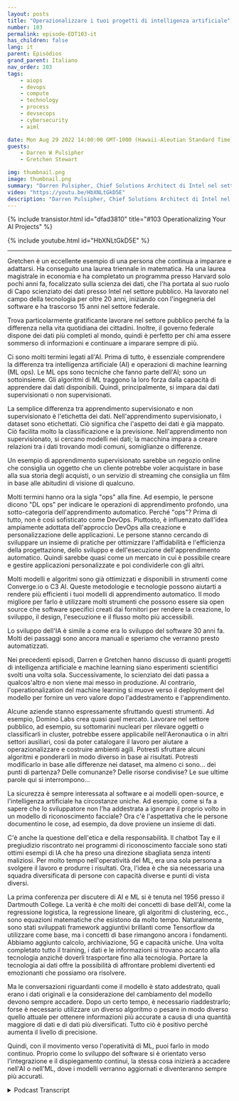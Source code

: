 ```yaml
---
layout: posts
title: "Operazionalizzare i tuoi progetti di intelligenza artificiale"
number: 103
permalink: episode-EDT103-it
has_children: false
lang: it
parent: Episódios
grand_parent: Italiano
nav_order: 103
tags:
    - aiops
    - devops
    - compute
    - technology
    - process
    - devsecops
    - cybersecurity
    - aiml

date: Mon Aug 29 2022 14:00:00 GMT-1000 (Hawaii-Aleutian Standard Time)
guests:
    - Darren W Pulsipher
    - Gretchen Stewart

img: thumbnail.png
image: thumbnail.png
summary: "Darren Pulsipher, Chief Solutions Architect di Intel nel settore pubblico, e Gretchen Stewart, Chief Data Scientist nel settore pubblico, discutono sulla messa in opera dei progetti di intelligenza artificiale."
video: "https://youtu.be/HbXNLtGkD5E"
description: "Darren Pulsipher, Chief Solutions Architect di Intel nel settore pubblico, e Gretchen Stewart, Chief Data Scientist nel settore pubblico, discutono sulla messa in opera dei progetti di intelligenza artificiale."
---
```


<div>
{% include transistor.html id="dfad3810" title="#103 Operationalizing Your AI Projects" %}

{% include youtube.html id="HbXNLtGkD5E" %}
</div>

---

Gretchen è un eccellente esempio di una persona che continua a imparare e adattarsi. Ha conseguito una laurea triennale in matematica. Ha una laurea magistrale in economia e ha completato un programma presso Harvard solo pochi anni fa, focalizzato sulla scienza dei dati, che l'ha portata al suo ruolo di Capo scienziato dei dati presso Intel nel settore pubblico. Ha lavorato nel campo della tecnologia per oltre 20 anni, iniziando con l'ingegneria del software e ha trascorso 15 anni nel settore federale.

Trova particolarmente gratificante lavorare nel settore pubblico perché fa la differenza nella vita quotidiana dei cittadini. Inoltre, il governo federale dispone dei dati più completi al mondo, quindi è perfetto per chi ama essere sommerso di informazioni e continuare a imparare sempre di più.

Ci sono molti termini legati all'AI. Prima di tutto, è essenziale comprendere la differenza tra intelligenza artificiale (AI) e operazioni di machine learning (ML ops). Le ML ops sono tecniche che fanno parte dell'AI; sono un sottoinsieme. Gli algoritmi di ML traggono la loro forza dalla capacità di apprendere dai dati disponibili. Quindi, principalmente, si impara dai dati supervisionati o non supervisionati.

La semplice differenza tra apprendimento supervisionato e non supervisionato è l'etichetta dei dati. Nell'apprendimento supervisionato, i dataset sono etichettati. Ciò significa che l'aspetto dei dati è già mappato. Ciò facilita molto la classificazione e la previsione. Nell'apprendimento non supervisionato, si cercano modelli nei dati; la macchina impara a creare relazioni tra i dati trovando modi comuni, somiglianze o differenze.

Un esempio di apprendimento supervisionato sarebbe un negozio online che consiglia un oggetto che un cliente potrebbe voler acquistare in base alla sua storia degli acquisti, o un servizio di streaming che consiglia un film in base alle abitudini di visione di qualcuno.

Molti termini hanno ora la sigla "ops" alla fine. Ad esempio, le persone dicono "DL ops" per indicare le operazioni di apprendimento profondo, una sotto-categoria dell'apprendimento automatico. Perché "ops"? Prima di tutto, non è così sofisticato come DevOps. Piuttosto, è influenzato dall'idea ampiamente adottata dell'approccio DevOps alla creazione e personalizzazione delle applicazioni. Le persone stanno cercando di sviluppare un insieme di pratiche per ottimizzare l'affidabilità e l'efficienza della progettazione, dello sviluppo e dell'esecuzione dell'apprendimento automatico. Quindi sarebbe quasi come un mercato in cui è possibile creare e gestire applicazioni personalizzate e poi condividerle con gli altri.

Molti modelli e algoritmi sono già ottimizzati e disponibili in strumenti come Converge.io o C3 AI. Queste metodologie e tecnologie possono aiutarti a rendere più efficienti i tuoi modelli di apprendimento automatico. Il modo migliore per farlo è utilizzare molti strumenti che possono essere sia open source che software specifici creati dai fornitori per rendere la creazione, lo sviluppo, il design, l'esecuzione e il flusso molto più accessibili.

Lo sviluppo dell'IA è simile a come era lo sviluppo del software 30 anni fa. Molti dei passaggi sono ancora manuali e speriamo che verranno presto automatizzati.

Nei precedenti episodi, Darren e Gretchen hanno discusso di quanti progetti di intelligenza artificiale e machine learning siano esperimenti scientifici svolti una volta sola. Successivamente, lo scienziato dei dati passa a qualcos'altro e non viene mai messo in produzione. Al contrario, l'operationalization del machine learning si muove verso il deployment del modello per fornire un vero valore dopo l'addestramento e l'apprendimento.

Alcune aziende stanno espressamente sfruttando questi strumenti. Ad esempio, Domino Labs crea quasi quel mercato. Lavorare nel settore pubblico, ad esempio, su sottomarini nucleari per rilevare oggetti o classificarli in cluster, potrebbe essere applicabile nell'Aeronautica o in altri settori ausiliari, così da poter catalogare il lavoro per aiutare a operazionalizzare e costruire ambienti agili. Potresti sfruttare alcuni algoritmi e ponderarli in modo diverso in base ai risultati. Potresti modificarlo in base alle differenze nei dataset, ma almeno ci sono... dei punti di partenza? Delle comunanze? Delle risorse condivise? Le sue ultime parole qui si interrompono...

La sicurezza è sempre interessata al software e ai modelli open-source, e l'intelligenza artificiale ha circostanze uniche. Ad esempio, come si fa a sapere che lo sviluppatore non l'ha addestrata a ignorare il proprio volto in un modello di riconoscimento facciale? Ora c'è l'aspettativa che le persone documentino le cose, ad esempio, da dove proviene un insieme di dati.

C'è anche la questione dell'etica e della responsabilità. Il chatbot Tay e il pregiudizio riscontrato nei programmi di riconoscimento facciale sono stati ottimi esempi di IA che ha preso una direzione sbagliata senza intenti maliziosi. Per molto tempo nell'operatività del ML, era una sola persona a svolgere il lavoro e produrre i risultati. Ora, l'idea è che sia necessaria una squadra diversificata di persone con capacità diverse e punti di vista diversi.

La prima conferenza per discutere di AI e ML si è tenuta nel 1956 presso il Dartmouth College. La verità è che molti dei concetti di base dell'AI, come la regressione logistica, la regressione lineare, gli algoritmi di clustering, ecc., sono equazioni matematiche che esistono da molto tempo. Naturalmente, sono stati sviluppati framework aggiuntivi brillanti come Tensorflow da utilizzare come base, ma i concetti di base rimangono ancora i fondamenti. Abbiamo aggiunto calcolo, archiviazione, 5G e capacità uniche. Una volta completato tutto il training, i dati e le informazioni si trovano accanto alla tecnologia anziché doverli trasportare fino alla tecnologia. Portare la tecnologia ai dati offre la possibilità di affrontare problemi divertenti ed emozionanti che possiamo ora risolvere.

Ma le conversazioni riguardanti come il modello è stato addestrato, quali erano i dati originali e la considerazione del cambiamento del modello devono sempre accadere. Dopo un certo tempo, è necessario riaddestrarlo; forse è necessario utilizzare un diverso algoritmo o pesare in modo diverso quello attuale per ottenere informazioni più accurate a causa di una quantità maggiore di dati e di dati più diversificati. Tutto ciò è positivo perché aumenta il livello di precisione.

Quindi, con il movimento verso l'operatività di ML, puoi farlo in modo continuo. Proprio come lo sviluppo del software si è orientato verso l'integrazione e il dispiegamento continui, la stessa cosa inizierà a accadere nell'AI o nell'ML, dove i modelli verranno aggiornati e diventeranno sempre più accurati.



<details>
<summary> Podcast Transcript </summary>

<p></p>

</details>
